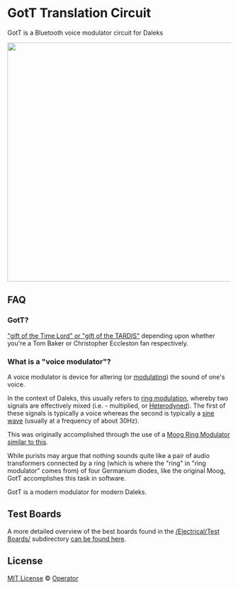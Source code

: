 # GotT Translation Circuit 

GotT is a Bluetooth voice modulator circuit for Daleks

<img src="https://s3.amazonaws.com/media.noctivore.com/rel.jpg" width="540">

## FAQ

### GotT?

["gift of the Time Lord" or "gift of the TARDIS"](http://tardis.wikia.com/wiki/Translation_circuit) depending upon whether you're a Tom Baker or Christopher Eccleston fan respectively.

### What is a "voice modulator"?

A voice modulator is device for altering (or [modulating](https://en.wikipedia.org/wiki/Modulation)) the sound of one's voice.

In the context of Daleks, this usually refers to [ring modulation](https://en.wikipedia.org/wiki/Ring_modulation), whereby two signals are effectively mixed (i.e. - multiplied, or [Heterodyned](https://en.wikipedia.org/wiki/Heterodyne)). The first of these signals is typically a voice whereas the second is typically a [sine wave](https://en.wikipedia.org/wiki/Sine_wave) (usually at a frequency of about 30Hz).

This was originally accomplished through the use of a [Moog Ring Modulator similar to this](http://www.moogmusic.com/products/moogerfoogers/mf-102-ring-modulator).

While purists may argue that nothing sounds quite like a pair of audio transformers connected by a ring (which is where the "ring" in "ring modulator" comes from) of four Germanium diodes, like the original Moog, GotT accomplishes this task in software.

GotT is a modern modulator for modern Daleks.

## Test Boards

A more detailed overview of the best boards found in the [/Electrical/Test Boards/](https://github.com/EmbeddedDesign/GotT-Translation-Circuit/tree/master/Electrical/Test%20Boards) subdirectory [can be found here](https://noctivore.com/2016/06/12/gott-translation-circuit/).

## License

[MIT License](LICENSE) © [Operator](https://github.com/EmbeddedDesign)